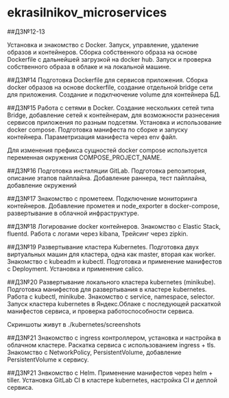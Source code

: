 # ekrasilnikov_microservices

##ДЗ№12-13

Установка и знакомство с Docker. Запуск, управление, удаление образов и контейнеров. Сборка собственного образа на основе Dockerfile с дальнейшей загрузкой на docker hub. Запуск и проверка собственного образа в облаке и на локальной машине.

##ДЗ№14
Подготовка Dockerfile для сервисов приложения. Сборка docker образов на основе dockerfile, создание отдельной bridge сети для приложения. Создание и подклчючение volume для контейнера БД.

##ДЗ№15
Работа с сетями в Docker. Создание нескольких сетей типа Bridge, добавление сетей к контейнерам, для возможности разнесения сервисов приложения по разным подсетям. Установка и использование docker compose. Подготовка манифеста по сборке и запуску контейнера. Параметризация манифеста через env файл.

Для изменения префикса сущностей docker compose используется переменная окружения COMPOSE_PROJECT_NAME.

##ДЗ№16
Подготовка инсталяции GitLab. Подготовка репозитория, описание этапов пайплайна. Добавление раннера, тест пайплайна, добавление окружений

##ДЗ№17
Знакомство с прометеем. Подключение мониторинга контейнеров. Добавление прометея и node_exporter в docker-compose, развертывание в облачной инфраструктуре.

##ДЗ№18
Логирование docker контейнеров. Знакомство c Elastic Stack, fluentd. Работа с логами через kibana, Трейсинг через zipkin.

##ДЗ№19
Развертывание кластера Kubernetes. Подготовка двух виртуальных машин для кластера, одна как master, вторая как worker. Знакомство с kubeadm и kubectl. Подготовка и применение манифестов с Deployment. Установка и применение calico.

##ДЗ№20
Развертывание локального кластера kubernetes (minikube). Подготовка манифестов для развертывания в кластере kubernetes. Работа с kubectl, minikube.  Знакомство с service, namespace, selector. Запуск кластера kubernetes в Яндекс.Облаке с последующей раскаткой манифестов сервиса, и проверка работоспособности сервиса.

Скриншоты живут в ./kubernetes/screenshots

##ДЗ№21
Знакомство с ingress контроллером, установка и настройка в облачном кластере. Раскатка сервиса с использованием ingress + tls. Знакомство с NetworkPolicy, PersistentVolume, добавление PersistentVolume к сервису.

##ДЗ№21
Знвкомство с Helm. Применение манифестов через helm + tiller. Установка GitLab CI в кластере kubernetes, настройка CI и деплой сервиса.
